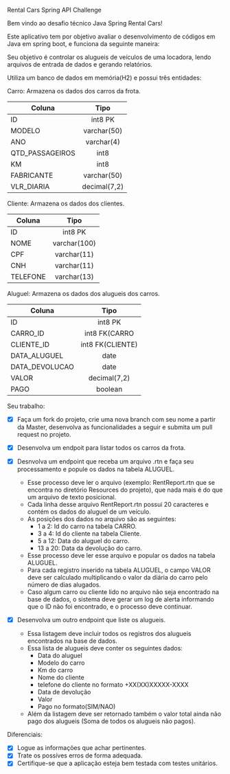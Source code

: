 Rental Cars Spring API Challenge

Bem vindo ao desafio técnico Java Spring Rental Cars!

Este aplicativo tem por objetivo avaliar o desenvolvimento de códigos em Java em spring boot, e funciona da seguinte
maneira:

Seu objetivo é controlar os alugueis de veículos de uma locadora, lendo arquivos de entrada de dados e gerando
relatórios.

Utiliza um banco de dados em memória(H2) e possui três entidades:

Carro: Armazena os dados dos carros da frota.

| Coluna          |     Tipo     |
|-----------------|:------------:|
| ID              |   int8 PK    |
| MODELO          | varchar(50)  |
| ANO             |  varchar(4)  |
| QTD_PASSAGEIROS |     int8     |
| KM              |     int8     |
| FABRICANTE      | varchar(50)  |
| VLR_DIARIA      | decimal(7,2) |

Cliente: Armazena os dados dos clientes.

| Coluna   |     Tipo     |
|----------|:------------:|
| ID       |   int8 PK    |
| NOME     | varchar(100) |
| CPF      | varchar(11)  |
| CNH      | varchar(11)  |
| TELEFONE | varchar(13)  |

Aluguel: Armazena os dados dos alugueis dos carros.

| Coluna         |       Tipo       |
|----------------|:----------------:|
| ID             |     int8 PK      |
| CARRO_ID       |  int8 FK(CARRO   |
| CLIENTE_ID     | int8 FK(CLIENTE) |
| DATA_ALUGUEL   |       date       |
| DATA_DEVOLUCAO |       date       |
| VALOR          |   decimal(7,2)   |
| PAGO           |     boolean      |


Seu trabalho:

- [x] Faça um fork do projeto, crie uma nova branch com seu nome a partir da Master, desenvolva as funcionalidades a seguir e submita um pull request
  no projeto.
- [x] Desenvolva um endpoit para listar todos os carros da frota.
- [x] Desnvolva um endpoint que receba um arquivo .rtn e faça seu processamento e popule os dados na tabela ALUGUEL.
  - Esse processo deve ler o arquivo (exemplo: RentReport.rtn que se encontra no diretório Resources do projeto), que nada mais é do que um arquivo de texto posicional.
  - Cada linha desse arquivo RentReport.rtn possui 20 caracteres e contém os dados do aluguel de um veículo.
  - As posições dos dados no arquivo são as seguintes:
      - 1 a 2: Id do carro na tabela CARRO.
      - 3 a 4: Id do cliente na tabela Cliente.
      - 5 a 12: Data do aluguel do carro.
      - 13 a 20: Data da devolução do carro.
  - Esse processo deve ler esse arquivo e popular os dados na tabela ALUGUEL.
  - Para cada registro inserido na tabela ALUGUEL, o campo VALOR deve ser calculado multiplicando o valor da diária do
    carro pelo número de dias alugados.
  - Caso algum carro ou cliente lido no arquivo não seja encontrado na base de dados, o sistema deve gerar um log de
    alerta informando que o ID não foi encontrado, e o processo deve continuar.

- [x] Desenvolva um outro endpoint que liste os alugueis.
    - Essa listagem deve incluir todos os registros dos alugueis encontrados na base de dados.
    - Essa lista de alugueis deve conter os seguintes dados:
        - Data do aluguel
        - Modelo do carro
        - Km do carro
        - Nome do cliente
        - telefone do cliente no formato +XX(XX)XXXXX-XXXX
        - Data de devolução
        - Valor
        - Pago no formato(SIM/NAO)
    - Além da listagem deve ser retornado também o valor total ainda não pago dos alugueis (Soma de todos os alugueis
      não pagos).

Diferenciais:

- [x] Logue as informações que achar pertinentes.
- [x] Trate os possíves erros de forma adequada.
- [x] Certifique-se que a aplicação esteja bem testada com testes unitários.
